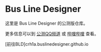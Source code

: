 # Bus Line Designer

这里是 Bus Line Designer 的公测版仓库。

更多信息可以到 [公测QQ频道](https://qun.qq.com/qqweb/qunpro/share?inviteCode=lM5QZ) 或 [哔哩哔哩](https://space.bilibili.com/273163717/channel/seriesdetail?sid=2175499) 查看。

[前往BLD]crh1a.buslinedesigner.github.io
